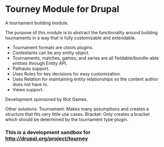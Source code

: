 Tourney Module for Drupal
=========================

A tournament building module.

The purpose of this module is to abstract the functionality around building 
tournaments in a way that is fully customizable and extendable.

- Tournament formats are ctools plugins.
- Contestants can be any entity object.
- Tournaments, matches, games, and series are all fieldable/bundle-able entities through Entity API.
- Pathauto support.
- Uses Rules for key decisions for easy customization.
- Uses Relation for maintaining entity relationships so the content author does not have to.
- Views support.

Development sponsored by Riot Games.

Other solutions:
Tournament: Makes many assumptions and creates a structure that fits very little use cases.
Bracket: Only creates a bracket which should be determined by the tournament type plugin.

### This is a development sandbox for http://drupal.org/project/tourney ###